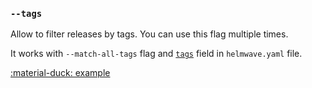 ### `--tags`

Allow to filter releases by tags. You can use this flag multiple times.

It works with `--match-all-tags` flag and [`tags`](../yaml/#tags) field in `helmwave.yaml` file.

[:material-duck: example](examples/tags/README.md)
